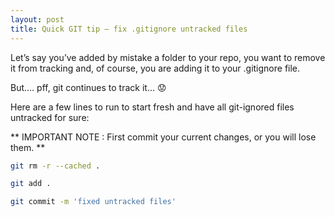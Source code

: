 ```yaml
---
layout: post
title: Quick GIT tip — fix .gitignore untracked files
---
```


Let’s say you’ve added by mistake a folder to your repo, you want to remove it from tracking and, of course, you are adding it to your .gitignore file.

But…. pff, git continues to track it… 😟

Here are a few lines to run to start fresh and have all git-ignored files untracked for sure:

** IMPORTANT NOTE : First commit your current changes, or you will lose them. **

```bash
git rm -r --cached .

git add .

git commit -m 'fixed untracked files'
```

